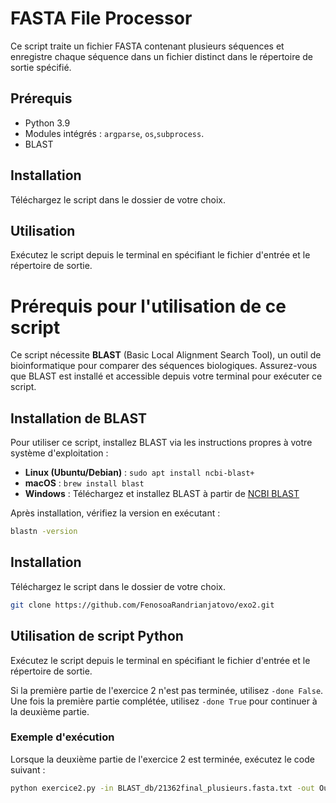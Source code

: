 # FASTA File Processor

Ce script traite un fichier FASTA contenant plusieurs séquences et enregistre chaque séquence dans un fichier distinct dans le répertoire de sortie spécifié.

## Prérequis

- Python 3.9
- Modules intégrés : `argparse`, `os`,`subprocess`.
-  BLAST

## Installation

Téléchargez le script dans le dossier de votre choix.

## Utilisation

Exécutez le script depuis le terminal en spécifiant le fichier d'entrée et le répertoire de sortie.
 
# Prérequis pour l'utilisation de ce script

Ce script nécessite **BLAST** (Basic Local Alignment Search Tool), un outil de bioinformatique pour comparer des séquences biologiques. Assurez-vous que BLAST est installé et accessible depuis votre terminal pour exécuter ce script.

## Installation de BLAST

Pour utiliser ce script, installez BLAST via les instructions propres à votre système d'exploitation :

- **Linux (Ubuntu/Debian)** : `sudo apt install ncbi-blast+`
- **macOS** : `brew install blast`
- **Windows** : Téléchargez et installez BLAST à partir de [NCBI BLAST](https://ftp.ncbi.nlm.nih.gov/blast/executables/blast+/LATEST/)

Après installation, vérifiez la version en exécutant :

```bash
blastn -version
```
## Installation

Téléchargez le script dans le dossier de votre choix.
```bash
git clone https://github.com/FenosoaRandrianjatovo/exo2.git
```

## Utilisation de script Python

Exécutez le script depuis le terminal en spécifiant le fichier d'entrée et le répertoire de sortie.

Si la première partie de l'exercice 2 n'est pas terminée, utilisez `-done False`. Une fois la première partie complétée, utilisez `-done True` pour continuer à la deuxième partie.

### Exemple d'exécution

Lorsque la deuxième partie de l'exercice 2 est terminée, exécutez le code suivant :

```bash
python exercice2.py -in BLAST_db/21362final_plusieurs.fasta.txt -out Output_fasta_files -done True




